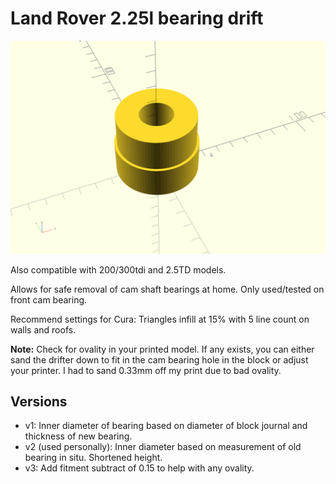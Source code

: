 # Land Rover 2.25l bearing drift

![Drift preview](./preview.png)

Also compatible with 200/300tdi and 2.5TD models.

Allows for safe removal of cam shaft bearings at home.
Only used/tested on front cam bearing.

Recommend settings for Cura: Triangles infill at 15% with
5 line count on walls and roofs.

**Note:** Check for ovality in your printed model. If any exists,
you can either sand the drifter down to fit in the cam bearing
hole in the block or adjust your printer. I had to sand 0.33mm
off my print due to bad ovality.

## Versions

- v1: Inner diameter of bearing based on diameter of block journal and thickness of new bearing.
- v2 (used personally): Inner diameter based on measurement of old bearing in situ. Shortened height.
- v3: Add fitment subtract of 0.15 to help with any ovality.
